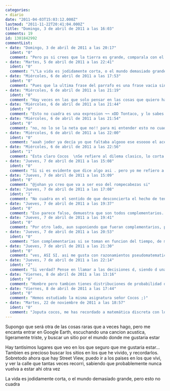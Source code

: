 ```yaml
---
categories:
- diario
date: "2011-04-03T15:03:12.000Z"
lastmod: "2011-11-22T20:41:04.000Z"
title: "Domingo, 3 de abril de 2011 a las 16:03"
comments: 19
id: 1301842992
commentList:
- date: "Domingo, 3 de abril de 2011 a las 20:17"
  ident: "0"
  comment: "Pero ps si crees que la tierra es grande, comparala con el sol, pero el sol es una porqueria, comparala con la estrella CANIS MAJORIS. para ello pon canis majoris en google y veras las comparaciones hay 1 que es como una gran bola rosa pues esa es. haz zoom donde se ven unas letritas amarillas y ahi veras un minipunto que es el sol"
- date: "Martes, 5 de abril de 2011 a las 22:41"
  ident: "0"
  comment: "\"La vida es jodidamente corta, o el mundo demasiado grande, pero esto no cuadra\" No sabes lo de acuerdo que estoy contigo en eso...  \n@Cocos, que coño quieres decir con eso xDDD ???"
- date: "Miércoles, 6 de abril de 2011 a las 17:53"
  ident: "0"
  comment: "Pues que la ultima frase del parrafo es una frase vacia sin sentido falta de contenido y tambien hueca xd :  \n-\"Qué\" no cuadra? o en otras palabras que es \"esto\" (en esto no cuadra)?  \n-Por que no cuadra? en resumen, las 2 opciones que expone antes en el parrafo, por que implican que algo no cuadre?  \n- Por que no considera otras opciones ademas de esas 2?"
- date: "Miércoles, 6 de abril de 2011 a las 21:19"
  ident: "0"
  comment: "Hay veces en las que solo pensar en las cosas que quiero hacer me agobia...Pero aún me quedan 40 años de vida, así que tiempo hay... xDD"
- date: "Miércoles, 6 de abril de 2011 a las 21:44"
  ident: "0"
  comment: "Esto no cuadra es una expresion ¬¬ xDD Tontaco, y lo sabes perfectamente xD"
- date: "Miércoles, 6 de abril de 2011 a las 21:54"
  ident: "0"
  comment: "no, no lo se la neta que no!! para mi entender esto no cuadra significa aqui hay algo raro, o algo que no deberia ser asi, o hay algo que no entiendo., en ningun caso le veo sentido wey!"
- date: "Miércoles, 6 de abril de 2011 a las 22:00"
  ident: "0"
  comment: "aaah joder ya decía yo que faltaba algooo ese esoooo el acento mexicano característico of COCOS   \n  \nyo creo que lo de esto no cuadra va por el reompecabezas de la mona lisa de 100.000 piezas o no y va porque por mucho que vivas siempre te quedará algo por hacer o por ver."
- date: "Miércoles, 6 de abril de 2011 a las 22:56"
  ident: "1"
  comment: "Esta claro Cocos  \nSe refiere al dilema clasico, lo corta que se nos hace la vida, no porque lo sea, si no porque tiramos nuestro tiempo. Cuanta gente echa la vista atras cada dia y esta plenamente orgulloso del fruto de ese dia? Es horrible ver que el tiempo pasa, y seguimos sin hacer las cosas que queremos.  \nEn mi caso es viajar"
- date: "Jueves, 7 de abril de 2011 a las 15:08"
  ident: "0"
  comment: "Si si es evidente que dice algo asi . pero yo me refiero a que exactamente que no cuadra y sobre todo por que no cuadra?"
- date: "Jueves, 7 de abril de 2011 a las 15:09"
  ident: "0"
  comment: "@johan yo creo que va a ser eso del rompecabezas si"
- date: "Jueves, 7 de abril de 2011 a las 17:08"
  ident: "1"
  comment: "No cuadra en el sentido de que desconcierta el hecho de tener miles de opciones y saber que son todas complementarias. Si elegimos una, descartamos muchas otras. El mundo es muy grande = Hay demasiadas opciones. La vida es jodidamente corta =  No da tiempo a realizar apenas ninguna.  \n  \nMe recuerda a los tipicos libros juveniles \"interactivos\", en los que tomabas decisiones y te llevaban a otras paginas del libro. Yo iba poniendo marcadores con cada decision, para poder leerlas todas, y en la vida real no soporto no poder hacerlo..."
- date: "Jueves, 7 de abril de 2011 a las 19:37"
  ident: "0"
  comment: "Eso parece falso, demuestra que son todos complementarios. para ello te sugiero que demuestres que la interseccion de esos sucesos es el conjunto vacio"
- date: "Jueves, 7 de abril de 2011 a las 19:41"
  ident: "0"
  comment: "Por otro lado, aun suponiendo que fueran complementarios, por que eso implica que no debiera ser asi?"
- date: "Jueves, 7 de abril de 2011 a las 20:53"
  ident: "0"
  comment: "Son complementarias si se toman en funcion del tiempo, de manera que cada decision no solo depende de las opciones que se barajan, si no que tambien del instante en el que se toma. De esa manera no se pueden tomar nunca dos decisiones iguales.  \nNo debiera ser asi significando que desearia que no fuese asi, nada me gustaria mas que eso. Un buen ejemplo en la pelicula: \"Las posibles vidas de Mr Nobody\""
- date: "Jueves, 7 de abril de 2011 a las 21:30"
  ident: "0"
  comment: "ves, ASI SI. asi me gusta con razonamientos pseudomatematicos todo es mucho mas convincente"
- date: "Jueves, 7 de abril de 2011 a las 22:14"
  ident: "2"
  comment: "Si verdad? Pense en llamar a las decisiones d, siendo d una funcion del numero de opciones o, y del instante en el que se toma t, por lo que d(o,t) pero si nos vamos a poner matematicamente serios, la teoria se empieza a llenar de suposiciones y fallos. Y para ser formales no podria expresarse una funcion, pues no tomas una decision todos los instantes de tiempo...  \n  \nSiendo estrictos, habria que ir mas bien a una distribucion de probabilidad, ya que asi si podemos conseguir un modelo matematico mas preciso, con varias realizaciones contenidas en un proceso X(t) por ejemplo..."
- date: "Viernes, 8 de abril de 2011 a las 13:16"
  ident: "0"
  comment: "Hombre pero tambien tienes distribuciones de probabilidad de variable discreta"
- date: "Viernes, 8 de abril de 2011 a las 17:44"
  ident: "0"
  comment: "Hemos estudiado la misma asignatura señor Cocos ;)"
- date: "Martes, 22 de noviembre de 2011 a las 18:57"
  ident: "0"
  comment: "Joputa cocos, me has recordado a matemática discreta con lo de demostrar q la intersección de ambos conjuntos son el conjunto vacio para demostrar q son complementarios... xDDD  \nasco dais! xD"
---
```


Supongo que será otra de las cosas raras que a veces hago, pero me encanta entrar en Google Earth, escuchando una cancion acustica, ligeramente triste, y buscar un sitio por el mundo donde me gustaria estar  
  
Hay tantisimos lugares que veo en los que seguro que me gustaria estar... Tambien es precioso buscar los sitios en los que he vivido, y recordarlos. Sobretodo ahora que hay Street View, puedo ir a los paises en los que vivi, y ver la calle que tantas veces recorri, sabiendo que probablemente nunca vuelva a estar ahi otra vez  
  
La vida es jodidamente corta, o el mundo demasiado grande, pero esto no cuadra